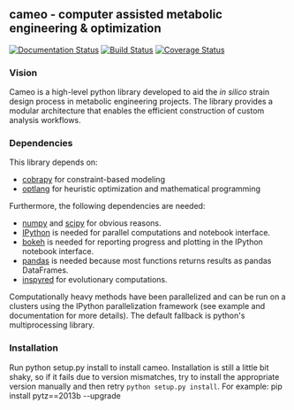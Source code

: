 ## cameo - computer assisted metabolic engineering & optimization

[![Documentation Status](https://readthedocs.org/projects/cameo/badge/?version=devel)](https://readthedocs.org/projects/cameo/?badge=devel)
[![Build Status](https://travis-ci.org/biosustain/cameo.svg?branch=devel)](https://travis-ci.org/biosustain/cameo)
[![Coverage Status](https://coveralls.io/repos/biosustain/cameo/badge.png?branch=devel)](https://coveralls.io/r/biosustain/cameo?branch=devel)

### Vision
Cameo is a high-level python library developed to aid the _in silico_ strain design process in metabolic engineering projects. The library provides a modular architecture that enables the efficient construction of custom analysis workflows.

### Dependencies
This library depends on:

- [cobrapy](https://github.com/opencobra/cobrapy) for constraint-based modeling
- [optlang](https://github.com/biosustain/optlang) for heuristic optimization and mathematical programming

Furthermore, the following dependencies are needed: 

- [numpy](http://www.numpy.org/) and [scipy](http://www.scipy.org/) for obvious reasons.
- [IPython](http://ipython.org/) is needed for parallel computations and notebook interface.
- [bokeh](http://bokeh.pydata.org/) is needed for reporting progress and plotting in the IPython notebook interface.
- [pandas](http://pandas.pydata.org/) is needed because most functions returns results as pandas DataFrames.
- [inspyred](https://pypi.python.org/pypi/inspyred) for evolutionary computations.

Computationally heavy methods have been parallelized and can be run on a clusters using the IPython parallelization framework (see example and documentation for more details). The default fallback is python's multiprocessing library.

### Installation
Run
    python setup.py install
to install cameo. Installation is still a little bit shaky, so if it fails due to version mismatches, try to install the appropriate version manually and then retry `python setup.py install`. For example:
pip install pytz==2013b --upgrade
